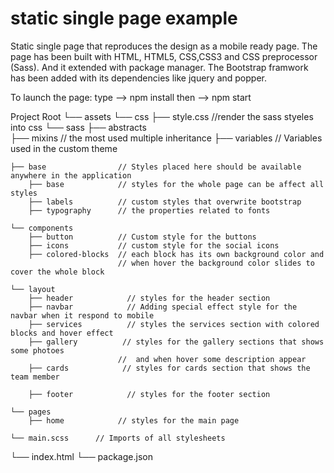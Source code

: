 # static single page example
Static single page that reproduces the design as a mobile ready page. 
The page has been built with HTML, HTML5, CSS,CSS3 and CSS preprocessor (Sass).
And it extended with package manager.
The Bootstrap framwork has been added with its dependencies like jquery and popper.

To launch the page:
type --> npm install
then --> npm start
 

Project Root
└── assets
└── css
    ├── style.css           //render the sass styeles into css 
└── sass
    ├── abstracts                 
        ├── mixins           // the most used multiple inheritance
        ├── variables        // Variables used in the custom theme

    ├── base                // Styles placed here should be available anywhere in the application
        ├── base            // styles for the whole page can be affect all styles
        ├── labels          // custom styles that overwrite bootstrap
        ├── typography      // the properties related to fonts
     
    └── components
        ├── button          // Custom style for the buttons
        ├── icons           // custom style for the social icons
        ├── colored-blocks  // each block has its own background color and 
                            // when hover the background color slides to cover the whole block
    
    └── layout
        ├── header            // styles for the header section
        ├── navbar            // Adding special effect style for the navbar when it respond to mobile  
        ├── services          // styles the services section with colored blocks and hover effect
        ├── gallery          // styles for the gallery sections that shows some photoes 
                            //  and when hover some description appear
        ├── cards            // styles for cards section that shows the team member
        
        ├── footer            // styles for the footer section

    └── pages
        ├── home            // styles for the main page
        
    └── main.scss      // Imports of all stylesheets

└── index.html
└── package.json
